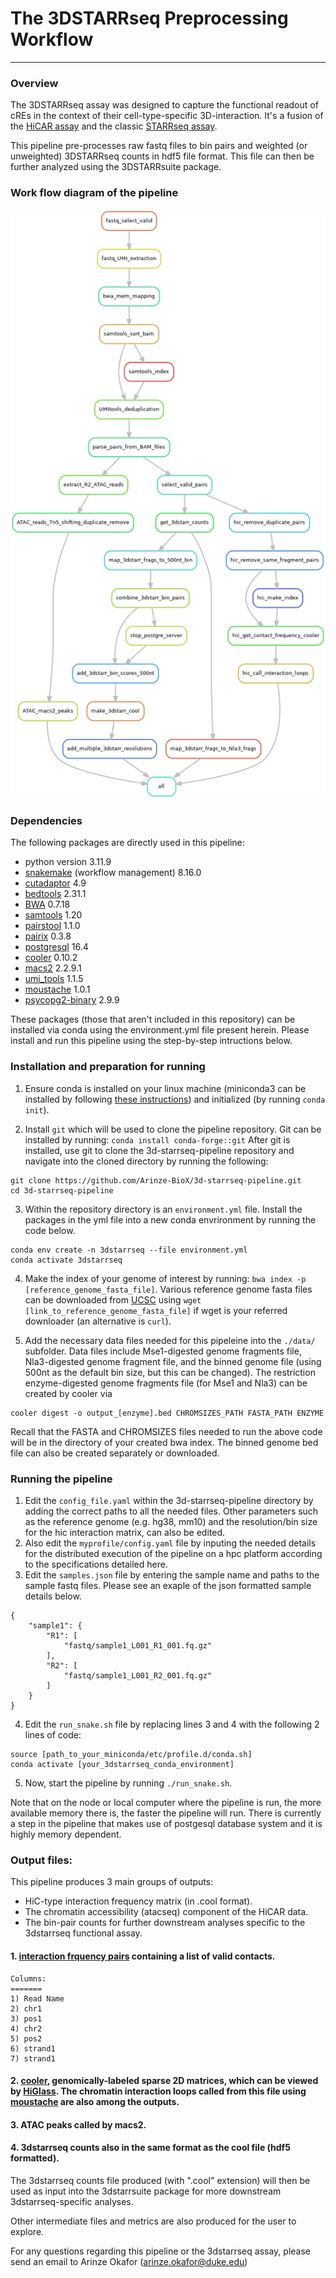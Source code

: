 # The 3DSTARRseq Preprocessing Workflow
--------------------------------------
### Overview
The 3DSTARRseq assay was designed to capture the functional readout of cREs in the context of their cell-type-specific 3D-interaction. It's a fusion of the [HiCAR assay](https://www.sciencedirect.com/science/article/pii/S1097276522000983) and the classic [STARRseq assay](https://www.science.org/doi/10.1126/science.1232542).

This pipeline pre-processes raw fastq files to bin pairs and weighted (or unweighted) 3DSTARRseq counts in hdf5 file format. This file can then be further analyzed using the 3DSTARRsuite package.

### Work flow diagram of the pipeline
![3DSTARRseq workflow](./dag.png)

### Dependencies 
The following packages are directly used in this pipeline:
* python version 3.11.9
* [snakemake](https://snakemake.readthedocs.io/en/stable/) (workflow management) 8.16.0
* [cutadaptor](https://cutadapt.readthedocs.io/en/stable/) 4.9
* [bedtools](https://bedtools.readthedocs.io/en/latest/index.html) 2.31.1
* [BWA](http://bio-bwa.sourceforge.net)  0.7.18
* [samtools](http://www.htslib.org/download/) 1.20
* [pairstool](https://pairtools.readthedocs.io/en/latest/installation.html)  1.1.0
* [pairix](https://github.com/4dn-dcic/pairix#installation-for-pairix) 0.3.8
* [postgresql](https://www.postgresql.org/docs/16/release-16-4.html) 16.4
* [cooler](https://github.com/open2c/cooler) 0.10.2
* [macs2](https://github.com/macs3-project/MACS) 2.2.9.1
* [umi_tools](https://umi-tools.readthedocs.io/en/latest/faq.html) 1.1.5
* [moustache](https://github.com/ay-lab/mustache) 1.0.1
* [psycopg2-binary](https://pypi.org/project/psycopg2/) 2.9.9

These packages (those that aren't included in this repository) can be installed via conda using the environment.yml file present herein. Please install and run this pipeline using the step-by-step intructions below.

### Installation and preparation for running
1. Ensure conda is installed on your linux machine (miniconda3 can be installed by following [these instructions](https://docs.conda.io/projects/conda/en/latest/user-guide/install/linux.html)) and initialized (by running `conda init`).

2. Install `git` which will be used to clone the pipeline repository. Git can be installed by running:
`conda install conda-forge::git`
After git is installed, use git to clone the 3d-starrseq-pipeline repository and navigate into the cloned directory by running the following:
```
git clone https://github.com/Arinze-BioX/3d-starrseq-pipeline.git
cd 3d-starrseq-pipeline
```

3. Within the repository directory is an `environment.yml` file. Install the packages in the yml file into a new conda envrironment by running the code below. 
```
conda env create -n 3dstarrseq --file environment.yml
conda activate 3dstarrseq
```

4. Make the index of your genome of interest by running: `bwa index -p [reference_genome_fasta_file]`. Various reference genome fasta files can be downloaded from [UCSC](https://hgdownload.soe.ucsc.edu/downloads.html) using `wget [link_to_reference_genome_fasta_file]` if wget is your referred downloader (an alternative is `curl`).

5. Add the necessary data files needed for this pipeleine into the `./data/` subfolder. Data files include Mse1-digested genome fragments file, Nla3-digested genome fragment file, and the binned genome file (using 500nt as the default bin size, but this can be changed). The restriction enzyme-digested genome fragments file (for Mse1 and Nla3) can be created by cooler via
```
cooler digest -o output_[enzyme].bed CHROMSIZES_PATH FASTA_PATH ENZYME
```
Recall that the FASTA and CHROMSIZES files needed to run the above code will be in the directory of your created bwa index. The binned genome bed file can also be created separately or downloaded.

### Running the pipeline
1. Edit the `config_file.yaml` within the 3d-starrseq-pipeline directory by adding the correct paths to all the needed files. Other parameters such as the reference genome (e.g. hg38, mm10) and the resolution/bin size for the hic interaction matrix, can also be edited.
2. Also edit the `myprofile/config.yaml` file by inputing the needed details for the distributed execution of the pipeline on a hpc platform according to the specifications detailed here.
3. Edit the `samples.json` file by entering the sample name and paths to the sample fastq files. Please see an exaple of the json formatted sample details below. 
```
{
    "sample1": {
        "R1": [
            "fastq/sample1_L001_R1_001.fq.gz"
        ],
        "R2": [
            "fastq/sample1_L001_R2_001.fq.gz"
        ]
    }
}
```
4. Edit the `run_snake.sh` file by replacing lines 3 and 4 with the following 2 lines of code:
```
source [path_to_your_miniconda/etc/profile.d/conda.sh]
conda activate [your_3dstarrseq_conda_environment]
```
5. Now, start the pipeline by running `./run_snake.sh`.

Note that on the node or local computer where the pipeline is run, the more available memory there is, the faster the pipeline will run. There is currently a step in the pipeline that makes use of postgesql database system and it is highly memory dependent.

### Output files: 
This pipeline produces 3 main groups of outputs:
- HiC-type interaction frequency matrix (in .cool format).
- The chromatin accessibility (atacseq) component of the HiCAR data.
- The bin-pair counts for further downstream analyses specific to the 3dstarrseq functional assay.

#### 1. [interaction frquency pairs](https://pairtools.readthedocs.io/en/latest/formats.html) containing a list of valid contacts.
```
Columns: 
=======
1) Read Name 
2) chr1
3) pos1
4) chr2
5) pos2
6) strand1
7) strand1
```
#### 2. [cooler](https://cooler.readthedocs.io/en/latest/datamodel.html), genomically-labeled sparse 2D matrices, which can be viewed by [HiGlass](https://docs.higlass.io). The chromatin interaction loops called from this file using [moustache](https://github.com/ay-lab/mustache) are also among the outputs.

#### 3. ATAC peaks called by macs2.

#### 4. 3dstarrseq counts also in the same format as the cool file (hdf5 formatted).

The 3dstarrseq counts file produced (with ".cool" extension) will then be used as input into the 3dstarrsuite package for more downstream 3dstarrseq-specific analyses.

Other intermediate files and metrics are also produced for the user to explore.

For any questions regarding this pipeline or the 3dstarrseq assay, please send an email to Arinze Okafor (arinze.okafor@duke.edu)